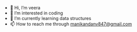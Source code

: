 - 👋 Hi, I’m veera
- 👀 I’m interested in coding
- 🌱 I’m currently learning data structures
- 📫 How to reach me through manikandanv847@gmail.com

<!---
veera-m4/veera-m4 is a ✨ special ✨ repository because its `README.md` (this file) appears on your GitHub profile.
You can click the Preview link to take a look at your changes.
--->

